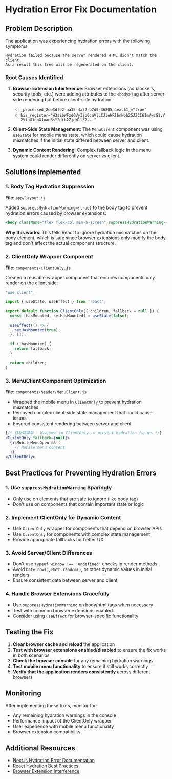 # Hydration Error Fix Documentation

## Problem Description

The application was experiencing hydration errors with the following symptoms:

```
Hydration failed because the server rendered HTML didn't match the client. 
As a result this tree will be regenerated on the client.
```

### Root Causes Identified

1. **Browser Extension Interference**: Browser extensions (ad blockers, security tools, etc.) were adding attributes to the `<body>` tag after server-side rendering but before client-side hydration:
   - `_processed_2ee3dfe2-aa35-4a52-b7d0-36805a4eac61_="true"`
   - `bis_register="W3sibWFzdGVyIjp0cnVlLCJleHRlbnNpb25JZCI6ImVwcG1vY2VtaG1ubGJoanBsY2drb2ZjaW1lZ2..."`

2. **Client-Side State Management**: The `MenuClient` component was using `useState` for mobile menu state, which could cause hydration mismatches if the initial state differed between server and client.

3. **Dynamic Content Rendering**: Complex fallback logic in the menu system could render differently on server vs client.

## Solutions Implemented

### 1. Body Tag Hydration Suppression

**File**: `app/layout.js`

Added `suppressHydrationWarning={true}` to the body tag to prevent hydration errors caused by browser extensions:

```jsx
<body className="flex flex-col min-h-screen" suppressHydrationWarning={true}>
```

**Why this works**: This tells React to ignore hydration mismatches on the body element, which is safe since browser extensions only modify the body tag and don't affect the actual component structure.

### 2. ClientOnly Wrapper Component

**File**: `components/ClientOnly.js`

Created a reusable wrapper component that ensures components only render on the client side:

```jsx
"use client";

import { useState, useEffect } from 'react';

export default function ClientOnly({ children, fallback = null }) {
  const [hasMounted, setHasMounted] = useState(false);

  useEffect(() => {
    setHasMounted(true);
  }, []);

  if (!hasMounted) {
    return fallback;
  }

  return children;
}
```

### 3. MenuClient Component Optimization

**File**: `components/header/MenuClient.js`

- Wrapped the mobile menu in `ClientOnly` to prevent hydration mismatches
- Removed complex client-side state management that could cause issues
- Ensured consistent rendering between server and client

```jsx
{/* 移动端菜单 - Wrapped in ClientOnly to prevent hydration issues */}
<ClientOnly fallback={null}>
  {isMobileMenuOpen && (
    // Mobile menu content
  )}
</ClientOnly>
```

## Best Practices for Preventing Hydration Errors

### 1. Use `suppressHydrationWarning` Sparingly
- Only use on elements that are safe to ignore (like body tag)
- Don't use on components that contain important state or logic

### 2. Implement ClientOnly for Dynamic Content
- Use `ClientOnly` wrapper for components that depend on browser APIs
- Use `ClientOnly` for components with complex state management
- Provide appropriate fallbacks for better UX

### 3. Avoid Server/Client Differences
- Don't use `typeof window !== 'undefined'` checks in render methods
- Avoid `Date.now()`, `Math.random()`, or other dynamic values in initial renders
- Ensure consistent data between server and client

### 4. Handle Browser Extensions Gracefully
- Use `suppressHydrationWarning` on body/html tags when necessary
- Test with common browser extensions enabled
- Consider using `useEffect` for browser-specific functionality

## Testing the Fix

1. **Clear browser cache and reload** the application
2. **Test with browser extensions enabled/disabled** to ensure the fix works in both scenarios
3. **Check the browser console** for any remaining hydration warnings
4. **Test mobile menu functionality** to ensure it still works correctly
5. **Verify that the application renders consistently** across different browsers

## Monitoring

After implementing these fixes, monitor for:
- Any remaining hydration warnings in the console
- Performance impact of the ClientOnly wrapper
- User experience with mobile menu functionality
- Browser extension compatibility

## Additional Resources

- [Next.js Hydration Error Documentation](https://nextjs.org/docs/messages/react-hydration-error)
- [React Hydration Best Practices](https://react.dev/reference/react-dom/hydrate)
- [Browser Extension Interference](https://web.dev/hydration/) 